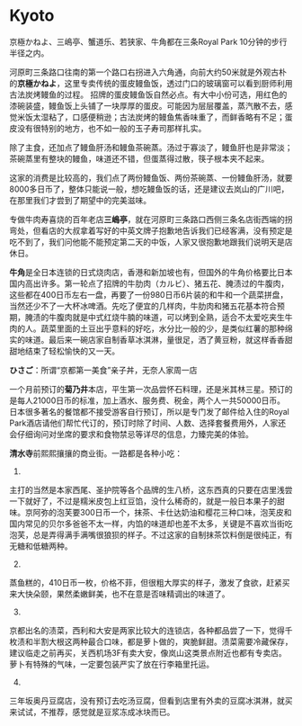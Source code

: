 # Kyoto

京極かねよ、三嶋亭、蟹道乐、若狭家、牛角都在三条Royal Park 10分钟的步行半径之内。

河原町三条路口往南的第一个路口右拐进入六角通，向前大约50米就是外观古朴的**京極かねよ**，这里专卖传统的蛋皮鳗鱼饭，透过门口的玻璃窗可以看到厨师利用古法炭烤鳗鱼的过程。
招牌的蛋皮鳗鱼饭自然必点。有大中小份可选，用红色的漆碗装盛，鳗鱼饭上头铺了一块厚厚的蛋皮。可能因为层层覆盖，蒸汽散不去，感觉米饭太湿粘了，口感便稍逊；古法炭烤的鳗鱼焦香味重了，而鲜香略有不足；蛋皮没有很特别的地方，也不如一般的玉子寿司那样扎实。

除了主食，还加点了鳗鱼肝汤和鳗鱼茶碗蒸。汤过于寡淡了，鳗鱼肝也是非常淡；茶碗蒸里有整块的鳗鱼，味道还不错，但蛋蒸得过散，筷子根本夹不起来。

这家的消费是比较高的，我们点了两份鳗鱼饭、两份茶碗蒸、一份鳗鱼肝汤，就要8000多日币了，整体只能说一般，想吃鳗鱼饭的话，还是建议去岚山的广川吧，在那里我们才尝到了期望中的完美滋味。

专做牛肉寿喜烧的百年老店**三嶋亭**，就在河原町三条路口西侧三条名店街西端的拐弯处，但看店的大叔拿着写好的中英文牌子抱歉地告诉我们已经客满，没有预定是吃不到了，我们问他能不能预定第二天的中饭，人家又很抱歉地跟我们说明天是店休日。

**牛角**是全日本连锁的日式烧肉店，香港和新加坡也有，但国外的牛角价格要比日本国内高出许多。第一轮点了招牌的牛肋肉（カルビ）、猪五花、腌渍过的牛腹肉，这些都在400日币左右一盘，再要了一份980日币6片装的和牛和一个蔬菜拼盘，当然还少不了一大杯冰啤酒。先吃了便宜的几样肉，牛肋肉和猪五花基本符合预期，腌渍的牛腹肉就是中式红烧牛腩的味道，可以烤到全熟，适合不太爱吃夹生牛肉的人。蔬菜里面的土豆出乎意料的好吃，水分比一般的少，是类似红薯的那种绵实的味道。最后来一碗店家自制香草冰淇淋，量很足，洒了黄豆粉，就这样香香甜甜地结束了轻松愉快的又一天。

**ひさご**：所谓“京都第一美食”亲子丼，无奈人家周一店

一个月前预订的**菊乃井**本店，平生第一次品尝怀石料理，还是米其林三星。预订的是每人21000日币的标准，加上酒水、服务费、税金，两个人一共50000日币。日本很多著名的餐馆都不接受游客自行预订，所以是专门发了邮件给入住的Royal Park酒店请他们帮忙代订的，预订时除了时间、人数、选择套餐费用外，人家还会仔细询问对坐席的要求和食物禁忌等详尽的信息，力臻完美的体验。

**清水寺**前熙熙攘攘的商业街。一路都是各种小吃：

1.
主打的当然是本家西尾、圣护院等各个品牌的生八桥，这东西真的只要在店里浅尝一下就好了，不过是糯米皮包上红豆馅，没什么稀奇的，就是一般日本果子的甜味。京阿弥的泡芙要300日币一个，抹茶、卡仕达奶油和樱花三种口味，泡芙皮和国内常见的贝尔多爸爸不太一样，内馅的味道却也差不太多，关键是不喜欢当街吃泡芙，总是弄得满手满嘴很狼狈的样子。不过这家的自制抹茶饮料倒是很纯正，有无糖和低糖两种。

2.
蒸鱼糕的，410日币一枚，价格不菲，但很粗大厚实的样子，激发了食欲，赶紧买来大快朵颐，果然柔嫩鲜美，也不在意是否味精调出的味道了。

3.
京都出名的渍菜，西利和大安是两家比较大的连锁店，各种都品尝了一下，觉得千枚渍和半割大根这两种最合口味，都是萝卜做的，爽脆鲜甜。渍菜需要冷藏保存，建议临走之前再买，关西机场3F有卖大安，像岚山这类景点附近也都有专卖店。萝卜有特殊的气味，一定要包装严实了放在行李箱里托运。

4.
三年坂奥丹豆腐店，没有预订去吃汤豆腐，但看到店里有外卖的豆腐冰淇淋，就买来试试，不推荐，感觉就是豆浆冻成冰块而已。


